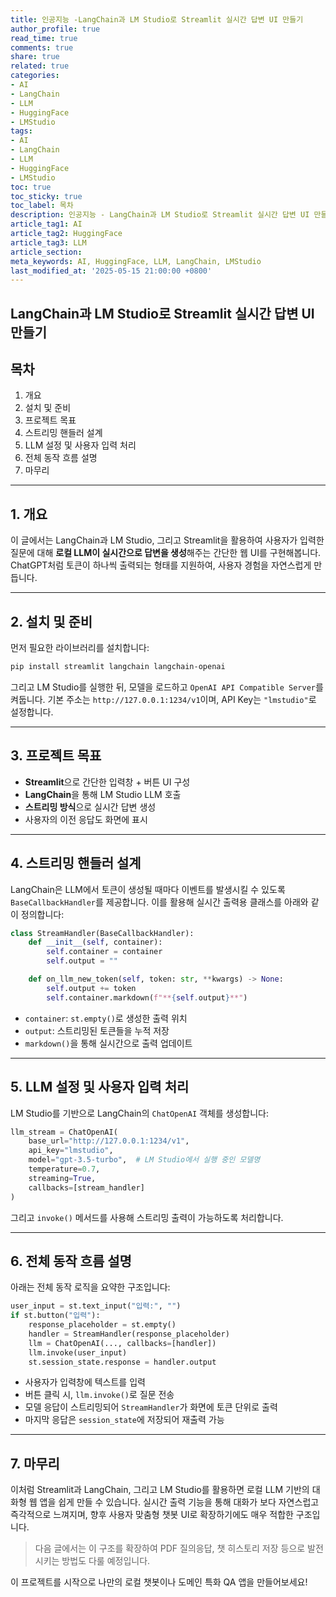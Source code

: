 ```yaml
---
title: 인공지능 -LangChain과 LM Studio로 Streamlit 실시간 답변 UI 만들기
author_profile: true
read_time: true
comments: true
share: true
related: true
categories:
- AI
- LangChain
- LLM
- HuggingFace
- LMStudio
tags:
- AI
- LangChain
- LLM
- HuggingFace
- LMStudio
toc: true
toc_sticky: true
toc_label: 목차
description: 인공지능 - LangChain과 LM Studio로 Streamlit 실시간 답변 UI 만들기
article_tag1: AI
article_tag2: HuggingFace
article_tag3: LLM
article_section: 
meta_keywords: AI, HuggingFace, LLM, LangChain, LMStudio
last_modified_at: '2025-05-15 21:00:00 +0800'
---
```



## LangChain과 LM Studio로 Streamlit 실시간 답변 UI 만들기

## 목차

1. 개요
2. 설치 및 준비
3. 프로젝트 목표
4. 스트리밍 핸들러 설계
5. LLM 설정 및 사용자 입력 처리
6. 전체 동작 흐름 설명
7. 마무리

---

## 1. 개요

이 글에서는 LangChain과 LM Studio, 그리고 Streamlit을 활용하여 사용자가 입력한 질문에 대해 **로컬 LLM이 실시간으로 답변을 생성**해주는 간단한 웹 UI를 구현해봅니다. ChatGPT처럼 토큰이 하나씩 출력되는 형태를 지원하여, 사용자 경험을 자연스럽게 만듭니다.

---

## 2. 설치 및 준비

먼저 필요한 라이브러리를 설치합니다:

```bash
pip install streamlit langchain langchain-openai
```

그리고 LM Studio를 실행한 뒤, 모델을 로드하고 `OpenAI API Compatible Server`를 켜둡니다.
기본 주소는 `http://127.0.0.1:1234/v1`이며, API Key는 `"lmstudio"`로 설정합니다.

---

## 3. 프로젝트 목표

* **Streamlit**으로 간단한 입력창 + 버튼 UI 구성
* **LangChain**을 통해 LM Studio LLM 호출
* **스트리밍 방식**으로 실시간 답변 생성
* 사용자의 이전 응답도 화면에 표시

---

## 4. 스트리밍 핸들러 설계

LangChain은 LLM에서 토큰이 생성될 때마다 이벤트를 발생시킬 수 있도록 `BaseCallbackHandler`를 제공합니다.
이를 활용해 실시간 출력용 클래스를 아래와 같이 정의합니다:

```python
class StreamHandler(BaseCallbackHandler):
    def __init__(self, container):
        self.container = container
        self.output = ""

    def on_llm_new_token(self, token: str, **kwargs) -> None:
        self.output += token
        self.container.markdown(f"**{self.output}**")
```

* `container`: `st.empty()`로 생성한 출력 위치
* `output`: 스트리밍된 토큰들을 누적 저장
* `markdown()`을 통해 실시간으로 출력 업데이트

---

## 5. LLM 설정 및 사용자 입력 처리

LM Studio를 기반으로 LangChain의 `ChatOpenAI` 객체를 생성합니다:

```python
llm_stream = ChatOpenAI(
    base_url="http://127.0.0.1:1234/v1",
    api_key="lmstudio",
    model="gpt-3.5-turbo",  # LM Studio에서 실행 중인 모델명
    temperature=0.7,
    streaming=True,
    callbacks=[stream_handler]
)
```

그리고 `invoke()` 메서드를 사용해 스트리밍 출력이 가능하도록 처리합니다.

---

## 6. 전체 동작 흐름 설명

아래는 전체 동작 로직을 요약한 구조입니다:

```python
user_input = st.text_input("입력:", "")
if st.button("입력"):
    response_placeholder = st.empty()
    handler = StreamHandler(response_placeholder)
    llm = ChatOpenAI(..., callbacks=[handler])
    llm.invoke(user_input)
    st.session_state.response = handler.output
```

* 사용자가 입력창에 텍스트를 입력
* 버튼 클릭 시, `llm.invoke()`로 질문 전송
* 모델 응답이 스트리밍되어 `StreamHandler`가 화면에 토큰 단위로 출력
* 마지막 응답은 `session_state`에 저장되어 재출력 가능

---

## 7. 마무리

이처럼 Streamlit과 LangChain, 그리고 LM Studio를 활용하면 로컬 LLM 기반의 대화형 웹 앱을 쉽게 만들 수 있습니다. 실시간 출력 기능을 통해 대화가 보다 자연스럽고 즉각적으로 느껴지며, 향후 사용자 맞춤형 챗봇 UI로 확장하기에도 매우 적합한 구조입니다.

> 다음 글에서는 이 구조를 확장하여 PDF 질의응답, 챗 히스토리 저장 등으로 발전시키는 방법도 다룰 예정입니다.

이 프로젝트를 시작으로 나만의 로컬 챗봇이나 도메인 특화 QA 앱을 만들어보세요!

